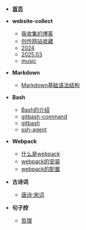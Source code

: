 <!-- docs/_sidebar.md -->
* [**首页**](README)
* **website-collect**
    * [我收集的博客](website-collect/001.我收集的博客)
    * [创作网站收藏](website-collect/002.创作网站收藏)
    * [2024](website-collect/003.2024)
    * [2025.03](website-collect/004.2025_03.md)
    * [music](website-collect/005.music.md)

* **Markdown**
    * [Markdown基础语法结构](markdown/01.Markdown的11种基本语法.md)
* **Bash**
    * [Bash的介绍](bash/001.bash的介绍)
    * [gitbash-command](bash/002.gitbash-command.md)
    * [gitbash](bash/003.gitbash.md)
    * [ssh-agent](bash/004.ssh-agent.md)
* **Webpack**
    * [什么是webpack](webpack/01.什么是webpack)
    * [webpack的安装](webpack/02.webpack的安装)
    * [webpack的配置](webpack/03.webpack的配置)
* **古诗词**
    * [唐诗·宋词](古诗词/001.古文)

* **句子控**
    * [哲理](句子控/001.哲理)

    <!--扩展  -->
<!-- * **古诗词**
    * [唐诗·宋词]
        * [001.蜀道难](古诗词/古文/001.蜀道难)
        * [002.梦游天姥吟留别](古诗词/古文/002.梦游天姥吟留别.md)
        * [003.将进酒](古诗词/古文/003.将进酒.md)
        * [004.宣州谢朓楼饯别校叔云](古诗词/古文/004.宣州谢朓楼饯别校叔云.md)
        * [005.茅屋为秋风所破歌](古诗词/古文/005.茅屋为秋风所破歌.md)
        * [006.兵车行](古诗词/古文/006.兵车行.md)
        * [007.滕王阁序](古诗词/古文/007.滕王阁序.md)
        * [008.劝学](古诗词/古文/008.劝学.md)
        * [009.六国论](古诗词/古文/009.六国论.md)
        * [010.触龙说赵太后](古诗词/古文/010.触龙说赵太后.md)
        * [011.岳阳楼记](古诗词/古文/011.岳阳楼记.md)
        * [012.赤壁赋](古诗词/古文/012.赤壁赋.md) -->
